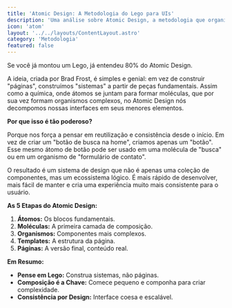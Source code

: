 ```yaml
---
title: 'Atomic Design: A Metodologia do Lego para UIs'
description: 'Uma análise sobre Atomic Design, a metodologia que organiza componentes de UI em átomos, moléculas, organismos, templates e páginas para criar sistemas de design escaláveis.'
icon: 'atom'
layout: '../../layouts/ContentLayout.astro'
category: 'Metodologia'
featured: false
---
```


Se você já montou um Lego, já entendeu 80% do Atomic Design.

A ideia, criada por Brad Frost, é simples e genial: em vez de construir "páginas", construímos "sistemas" a partir de peças fundamentais. Assim como a química, onde átomos se juntam para formar moléculas, que por sua vez formam organismos complexos, no Atomic Design nós decompomos nossas interfaces em seus menores elementos.

**Por que isso é tão poderoso?**

Porque nos força a pensar em reutilização e consistência desde o início. Em vez de criar um "botão de busca na home", criamos apenas um "botão". Esse mesmo átomo de botão pode ser usado em uma molécula de "busca" ou em um organismo de "formulário de contato".

O resultado é um sistema de design que não é apenas uma coleção de componentes, mas um ecossistema lógico. É mais rápido de desenvolver, mais fácil de manter e cria uma experiência muito mais consistente para o usuário.

**As 5 Etapas do Atomic Design:**

1.  **Átomos:** Os blocos fundamentais.
2.  **Moléculas:** A primeira camada de composição.
3.  **Organismos:** Componentes mais complexos.
4.  **Templates:** A estrutura da página.
5.  **Páginas:** A versão final, conteúdo real.

**Em Resumo:**

*   **Pense em Lego:** Construa sistemas, não páginas.
*   **Composição é a Chave:** Comece pequeno e componha para criar complexidade.
*   **Consistência por Design:** Interface coesa e escalável. 